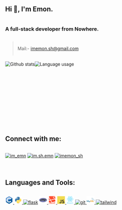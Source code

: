 <div style="display: flex; flex-direction: column;">

## Hi 👋, I'm Emon.

### A full-stack developer from Nowhere.
> Mail:- imemon.sh@gmail.com


<div style="display: flex; flex-direction: row; margin-top: 5px;">

<img height=200 align="left" alt="Github stats" src="https://github-readme-stats.vercel.app/api?username=R-antDev&show_icons=true&theme=joly" />
<img height=200 align="left" alt="Language usage" src="https://github-readme-stats.vercel.app/api/top-langs/?username=R-antDev&layout=donut" /><br>
</div>

<div style="display: flex; flex-direction: column; margin-top: 5px; justify-content: space-evenly;">
    
  ## Connect with me:
  
  <p align="left">
  <a href="https://twitter.com/im_emn" target="blank"><img align="center" src="https://raw.githubusercontent.com/rahuldkjain/github-profile-readme-generator/master/src/images/icons/Social/twitter.svg"
  alt="im_emn" height="30" width="40" /></a>
  <a href="https://fb.com/im.sh.emn" target="blank"><img align="center"
  src="https://raw.githubusercontent.com/rahuldkjain/github-profile-readme-generator/master/src/images/icons/Social/facebook.svg"
  alt="im.sh.emn" height="30" width="40" /></a>
  <a href="https://www.hackerrank.com/imemon_sh" target="blank"><img align="center"
  src="https://raw.githubusercontent.com/rahuldkjain/github-profile-readme-generator/master/src/images/icons/Social/hackerrank.svg"
  alt="imemon_sh" height="30" width="40" /></a>
  </p>
  <br>
  <div style="display: flex; flex-direction: column; margin-top: 5px; justify-content: space-evenly;">
              
## Languages and Tools:
                
<p align="left">
<a href="https://www.cprogramming.com/" target="_blank" rel="noreferrer">
<img src="https://raw.githubusercontent.com/devicons/devicon/master/icons/c/c-original.svg" alt="c" width="25" height="25" /> </a>
<a href="https://www.python.org" target="_blank" rel="noreferrer">
<img src="https://raw.githubusercontent.com/devicons/devicon/master/icons/python/python-original.svg" alt="python" width="25" height="25" /> </a>
<a href="https://flask.palletsprojects.com/" target="_blank" rel="noreferrer">
<img src="https://www.vectorlogo.zone/logos/pocoo_flask/pocoo_flask-icon.svg" alt="flask" width="25" height="25" /></a>
<a href="https://www.php.net" target="_blank" rel="noreferrer">
<img src="https://raw.githubusercontent.com/devicons/devicon/master/icons/php/php-original.svg" alt="php" width="25" height="25" /> </a>
<a href="https://laravel.com/" target="_blank" rel="noreferrer">
<img src="https://raw.githubusercontent.com/devicons/devicon/master/icons/laravel/laravel-plain-wordmark.svg" alt="laravel" width="25" height="25" /> </a>
<a href="https://developer.mozilla.org/en-US/docs/Web/JavaScript" target="_blank" rel="noreferrer">
<img src="https://raw.githubusercontent.com/devicons/devicon/master/icons/javascript/javascript-original.svg" alt="javascript" width="25" height="25" /> </a>
<a href="https://reactjs.org/" target="_blank" rel="noreferrer">
<img src="https://raw.githubusercontent.com/devicons/devicon/master/icons/react/react-original-wordmark.svg" alt="react" width="25" height="25" /> </a>
<a href="https://git-scm.com/" target="_blank" rel="noreferrer">
<img src="https://www.vectorlogo.zone/logos/git-scm/git-scm-icon.svg" alt="git" width="25" height="25" />
</a>
<a href="https://www.mysql.com/" target="_blank" rel="noreferrer">
<img src="https://raw.githubusercontent.com/devicons/devicon/master/icons/mysql/mysql-original-wordmark.svg" alt="mysql" width="25" height="25" /> </a>
<a href="https://tailwindcss.com/" target="_blank" rel="noreferrer">
<img src="https://www.vectorlogo.zone/logos/tailwindcss/tailwindcss-icon.svg" alt="tailwind" width="25" height="25" /> </a>
</p>
</div>
</div>
</div>
